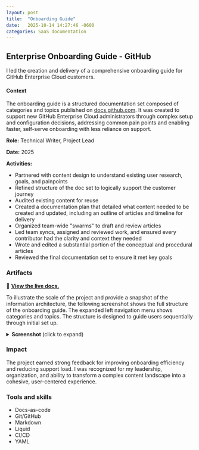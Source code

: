 ```yaml
---
layout: post
title:  "Onboarding Guide"
date:   2025-10-14 14:27:46 -0600
categories: SaaS documentation
---
```

## Enterprise Onboarding Guide - GitHub

I led the creation and delivery of a comprehensive onboarding guide for GitHub Enterprise Cloud customers.

#### Context

The onboarding guide is a structured documentation set composed of categories and topics published on [docs.github.com](https://docs.github.com). It was created to support new GitHub Enterprise Cloud administrators through complex setup and configuration decisions, addressing common pain points and enabling faster, self-serve onboarding with less reliance on support.

**Role:** Technical Writer, Project Lead

**Date:** 2025

**Activities:**

* Partnered with content design to understand existing user research, goals, and painpoints
* Refined structure of the doc set to logically support the customer journey
* Audited existing content for reuse
* Created a documentation plan that detailed what content needed to be created and updated, including an outline of articles and timeline for delivery
* Organized team-wide "swarms" to draft and review articles
* Led team syncs, assigned and reviewed work, and ensured every contributor had the clarity and context they needed
* Wrote and edited a substantial portion of the conceptual and procedural articles
* Reviewed the final documentation set to ensure it met key goals

### Artifacts

🔗 **[View the live docs.](https://docs.github.com/en/enterprise-cloud@latest/enterprise-onboarding)**

To illustrate the scale of the project and provide a snapshot of the information architecture, the following screenshot shows the full structure of the onboarding guide. The expanded left navigation menu shows categories and topics. The structure is designed to guide users sequentially through initial set up.

<p><details><summary><b>Screenshot</b> (click to expand)</summary>
<p><img src="https://github.com/rachaelrenk/rachaelrenk/blob/main/images/onboarding-guide_1.png?raw=true" style="border: 1px solid black" alt="Enterprise onboarding guide" /></p>
<p><i>Screenshot captured September 2025.</i></p>
</details></p>

### Impact

The project earned strong feedback for improving onboarding efficiency and reducing support load. I was recognized for my leadership, organization, and ability to transform a complex content landscape into a cohesive, user-centered experience.

### Tools and skills

* Docs-as-code
* Git/GitHub
* Markdown
* Liquid
* CI/CD
* YAML

